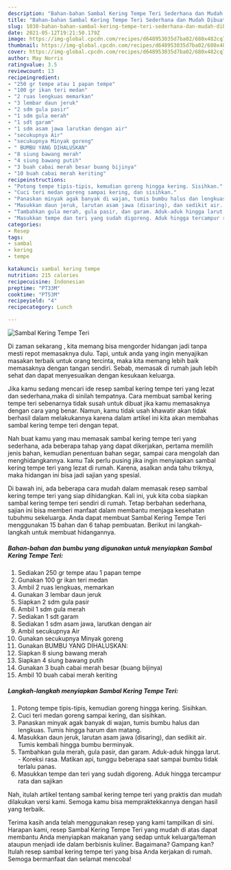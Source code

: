 ```yaml
---
description: "Bahan-bahan Sambal Kering Tempe Teri Sederhana dan Mudah Dibuat"
title: "Bahan-bahan Sambal Kering Tempe Teri Sederhana dan Mudah Dibuat"
slug: 1030-bahan-bahan-sambal-kering-tempe-teri-sederhana-dan-mudah-dibuat
date: 2021-05-12T19:21:50.179Z
image: https://img-global.cpcdn.com/recipes/d648953035d7ba02/680x482cq70/sambal-kering-tempe-teri-foto-resep-utama.jpg
thumbnail: https://img-global.cpcdn.com/recipes/d648953035d7ba02/680x482cq70/sambal-kering-tempe-teri-foto-resep-utama.jpg
cover: https://img-global.cpcdn.com/recipes/d648953035d7ba02/680x482cq70/sambal-kering-tempe-teri-foto-resep-utama.jpg
author: May Norris
ratingvalue: 3.5
reviewcount: 13
recipeingredient:
- "250 gr tempe atau 1 papan tempe"
- "100 gr ikan teri medan"
- "2 ruas lengkuas memarkan"
- "3 lembar daun jeruk"
- "2 sdm gula pasir"
- "1 sdm gula merah"
- "1 sdt garam"
- "1 sdm asam jawa larutkan dengan air"
- "secukupnya Air"
- "secukupnya Minyak goreng"
- " BUMBU YANG DIHALUSKAN"
- "8 siung bawang merah"
- "4 siung bawang putih"
- "3 buah cabai merah besar buang bijinya"
- "10 buah cabai merah keriting"
recipeinstructions:
- "Potong tempe tipis-tipis, kemudian goreng hingga kering. Sisihkan."
- "Cuci teri medan goreng sampai kering, dan sisihkan."
- "Panaskan minyak agak banyak di wajan, tumis bumbu halus dan lengkuas. Tumis hingga harum dan matang."
- "Masukkan daun jeruk, larutan asam jawa (disaring), dan sedikit air. Tumis kembali hingga bumbu berminyak."
- "Tambahkan gula merah, gula pasir, dan garam. Aduk-aduk hingga larut. Koreksi rasa. Matikan api, tunggu beberapa saat sampai bumbu tidak terlalu panas."
- "Masukkan tempe dan teri yang sudah digoreng. Aduk hingga tercampur rata dan sajikan"
categories:
- Resep
tags:
- sambal
- kering
- tempe

katakunci: sambal kering tempe 
nutrition: 215 calories
recipecuisine: Indonesian
preptime: "PT33M"
cooktime: "PT53M"
recipeyield: "4"
recipecategory: Lunch

---
```



![Sambal Kering Tempe Teri](https://img-global.cpcdn.com/recipes/d648953035d7ba02/680x482cq70/sambal-kering-tempe-teri-foto-resep-utama.jpg)

Di zaman  sekarang , kita memang bisa mengorder hidangan jadi tanpa mesti repot memasaknya dulu. Tapi, untuk anda yang ingin menyajikan masakan terbaik untuk orang tercinta, maka kita memang lebih baik memasaknya dengan tangan sendiri. Sebab, memasak di rumah jauh lebih sehat dan dapat menyesuaikan dengan kesukaan keluarga.

Jika kamu sedang mencari ide resep sambal kering tempe teri yang lezat dan sederhana,maka di sinilah tempatnya. Cara membuat sambal kering tempe teri  sebenarnya tidak susah untuk dibuat jika kamu memasaknya dengan cara yang benar. Namun, kamu tidak usah khawatir akan tidak berhasil dalam melakukannya 
karena dalam artikel ini kita akan membahas sambal kering tempe teri dengan tepat.  



Nah buat kamu yang mau memasak sambal kering tempe teri yang sederhana, ada beberapa tahap yang dapat dikerjakan, pertama memilih jenis bahan, kemudian penentuan bahan segar, sampai cara mengolah dan menghidangkannya. kamu Tak perlu pusing jika ingin menyiapkan sambal kering tempe teri yang lezat di rumah. Karena, asalkan anda  tahu triknya, maka hidangan ini bisa jadi sajian yang spesial.

Di bawah ini, ada beberapa cara mudah dalam memasak resep sambal kering tempe teri yang siap dihidangkan. Kali ini, yuk kita coba siapkan sambal kering tempe teri sendiri di rumah. Tetap berbahan sederhana, sajian ini bisa memberi manfaat dalam membantu menjaga kesehatan tubuhmu sekeluarga. Anda dapat membuat Sambal Kering Tempe Teri menggunakan 15 bahan dan 6 tahap pembuatan. Berikut ini langkah-langkah untuk membuat hidangannya.

<!--inarticleads1-->

##### Bahan-bahan dan bumbu yang digunakan untuk menyiapkan Sambal Kering Tempe Teri:

1. Sediakan 250 gr tempe atau 1 papan tempe
1. Gunakan 100 gr ikan teri medan
1. Ambil 2 ruas lengkuas, memarkan
1. Gunakan 3 lembar daun jeruk
1. Siapkan 2 sdm gula pasir
1. Ambil 1 sdm gula merah
1. Sediakan 1 sdt garam
1. Sediakan 1 sdm asam jawa, larutkan dengan air
1. Ambil secukupnya Air
1. Gunakan secukupnya Minyak goreng
1. Gunakan  BUMBU YANG DIHALUSKAN:
1. Siapkan 8 siung bawang merah
1. Siapkan 4 siung bawang putih
1. Gunakan 3 buah cabai merah besar (buang bijinya)
1. Ambil 10 buah cabai merah keriting




<!--inarticleads2-->

##### Langkah-langkah menyiapkan Sambal Kering Tempe Teri:

1. Potong tempe tipis-tipis, kemudian goreng hingga kering. Sisihkan.
1. Cuci teri medan goreng sampai kering, dan sisihkan.
1. Panaskan minyak agak banyak di wajan, tumis bumbu halus dan lengkuas. Tumis hingga harum dan matang.
1. Masukkan daun jeruk, larutan asam jawa (disaring), dan sedikit air. Tumis kembali hingga bumbu berminyak.
1. Tambahkan gula merah, gula pasir, dan garam. Aduk-aduk hingga larut. - Koreksi rasa. Matikan api, tunggu beberapa saat sampai bumbu tidak terlalu panas.
1. Masukkan tempe dan teri yang sudah digoreng. Aduk hingga tercampur rata dan sajikan




Nah, itulah artikel tentang  sambal kering tempe teri  yang praktis dan mudah dilakukan versi kami. Semoga kamu bisa mempraktekkannya dengan hasil yang terbaik. 

Terima kasih anda telah menggunakan resep yang kami tampilkan di sini. Harapan kami, resep  Sambal Kering Tempe Teri yang mudah di atas dapat membantu Anda menyiapkan makanan yang sedap untuk keluarga/teman ataupun menjadi ide dalam berbisnis kuliner. Bagaimana? Gampang kan? Itulah resep sambal kering tempe teri yang bisa Anda kerjakan di rumah. Semoga bermanfaat dan selamat mencoba!


